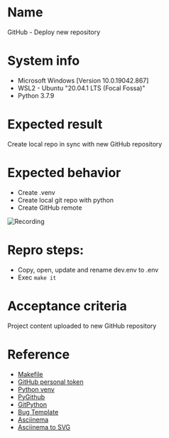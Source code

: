 # Name
GitHub - Deploy new repository
# System info
- Microsoft Windows [Version 10.0.19042.867]
- WSL2 - Ubuntu "20.04.1 LTS (Focal Fossa)"
- Python 3.7.9
# Expected result
Create local repo in sync with new GitHub repository
# Expected behavior
- Create .venv
- Create local git repo with python
- Create GitHub remote

![Recording](https://raw.githubusercontent.com/Comm3/tutorial-cool-hall/origin/main/recording.svg)

# Repro steps:
- Copy, open, update and rename dev.env to .env
- Exec `make it`
# Acceptance criteria
Project content uploaded to new GitHub repository
# Reference
- [Makefile](https://dev.to/yankee/streamline-projects-using-makefile-28fe)
- [GitHub personal token](https://docs.github.com/en/github/authenticating-to-github/creating-a-personal-access-token)
- [Python venv](https://docs.python.org/3/library/venv.html)
- [PyGithub](https://pygithub.readthedocs.io/en/latest/introduction.html)
- [GitPython](https://gitpython.readthedocs.io/en/stable/index.html)
- [Bug Template](https://docs.microsoft.com/en-us/azure/devops/boards/backlogs/manage-bugs?view=azure-devops&tabs=new-web-form)
- [Asciinema](https://asciinema.org/docs/how-it-works)
- [Asciinema to SVG](https://github.com/marionebl/svg-term-cli)

